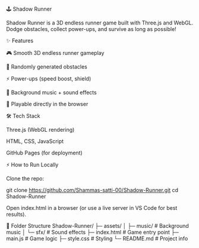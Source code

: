 🕹️ Shadow Runner

Shadow Runner is a 3D endless runner game built with Three.js and WebGL.
Dodge obstacles, collect power-ups, and survive as long as possible!

✨ Features

🎮 Smooth 3D endless runner gameplay

🚧 Randomly generated obstacles

⚡ Power-ups (speed boost, shield)

🎵 Background music + sound effects

📱 Playable directly in the browser

🛠️ Tech Stack

Three.js
 (WebGL rendering)

HTML, CSS, JavaScript

GitHub Pages (for deployment)

⚡ How to Run Locally

Clone the repo:

git clone https://github.com/Shammas-satti-00/Shadow-Runner.git
cd Shadow-Runner


Open index.html in a browser
(or use a live server in VS Code for best results).

📂 Folder Structure
Shadow-Runner/
 ├─ assets/
 │   ├─ music/       # Background music
 │   └─ sfx/         # Sound effects
 ├─ index.html       # Game entry point
 ├─ main.js          # Game logic
 ├─ style.css        # Styling
 └─ README.md        # Project info
